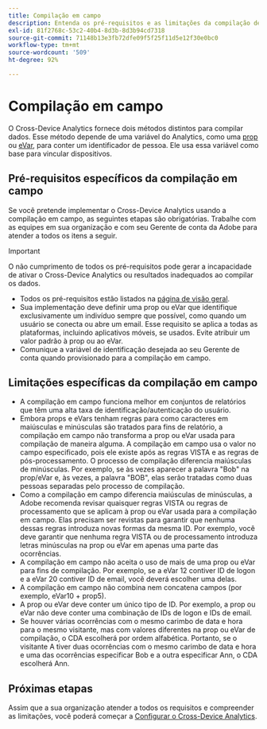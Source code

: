 ```yaml
---
title: Compilação em campo
description: Entenda os pré-requisitos e as limitações da compilação de dados usando a compilação em campo.
exl-id: 81f2768c-53c2-40b4-8d3b-8d3b94cd7318
source-git-commit: 71148b13e3fb72dfe09f5f25f11d5e12f30e0bc0
workflow-type: tm+mt
source-wordcount: '509'
ht-degree: 92%

---
```


# Compilação em campo

O Cross-Device Analytics fornece dois métodos distintos para compilar dados. Esse método depende de uma variável do Analytics, como uma [prop](/help/implement/vars/page-vars/prop.md) ou [eVar](/help/implement/vars/page-vars/evar.md), para conter um identificador de pessoa. Ele usa essa variável como base para vincular dispositivos.

## Pré-requisitos específicos da compilação em campo

Se você pretende implementar o Cross-Device Analytics usando a compilação em campo, as seguintes etapas são obrigatórias. Trabalhe com as equipes em sua organização e com seu Gerente de conta da Adobe para atender a todos os itens a seguir.

>[!IMPORTANT]
>
>O não cumprimento de todos os pré-requisitos pode gerar a incapacidade de ativar o Cross-Device Analytics ou resultados inadequados ao compilar os dados.

* Todos os pré-requisitos estão listados na [página de visão geral](overview.md).
* Sua implementação deve definir uma prop ou eVar que identifique exclusivamente um indivíduo sempre que possível, como quando um usuário se conecta ou abre um email. Esse requisito se aplica a todas as plataformas, incluindo aplicativos móveis, se usados. Evite atribuir um valor padrão à prop ou ao eVar.
* Comunique a variável de identificação desejada ao seu Gerente de conta quando provisionado para a compilação em campo.

## Limitações específicas da compilação em campo

* A compilação em campo funciona melhor em conjuntos de relatórios que têm uma alta taxa de identificação/autenticação do usuário.
* Embora props e eVars tenham regras para como caracteres em maiúsculas e minúsculas são tratados para fins de relatório, a compilação em campo não transforma a prop ou eVar usada para compilação de maneira alguma. A compilação em campo usa o valor no campo especificado, pois ele existe após as regras VISTA e as regras de pós-processamento. O processo de compilação diferencia maiúsculas de minúsculas. Por exemplo, se às vezes aparecer a palavra &quot;Bob&quot; na prop/eVar e, às vezes, a palavra &quot;BOB&quot;, elas serão tratadas como duas pessoas separadas pelo processo de compilação.
* Como a compilação em campo diferencia maiúsculas de minúsculas, a Adobe recomenda revisar quaisquer regras VISTA ou regras de processamento que se aplicam à prop ou eVar usada para a compilação em campo. Elas precisam ser revistas para garantir que nenhuma dessas regras introduza novas formas da mesma ID. Por exemplo, você deve garantir que nenhuma regra VISTA ou de processamento introduza letras minúsculas na prop ou eVar em apenas uma parte das ocorrências.
* A compilação em campo não aceita o uso de mais de uma prop ou eVar para fins de compilação. Por exemplo, se a eVar 12 contiver ID de logon e a eVar 20 contiver ID de email, você deverá escolher uma delas.
* A compilação em campo não combina nem concatena campos (por exemplo, eVar10 + prop5).
* A prop ou eVar deve conter um único tipo de ID. Por exemplo, a prop ou eVar não deve conter uma combinação de IDs de logon e IDs de email.
* Se houver várias ocorrências com o mesmo carimbo de data e hora para o mesmo visitante, mas com valores diferentes na prop ou eVar de compilação, o CDA escolherá por ordem alfabética. Portanto, se o visitante A tiver duas ocorrências com o mesmo carimbo de data e hora e uma das ocorrências especificar Bob e a outra especificar Ann, o CDA escolherá Ann.


## Próximas etapas

Assim que a sua organização atender a todos os requisitos e compreender as limitações, você poderá começar a [Configurar o Cross-Device Analytics](setup.md).
